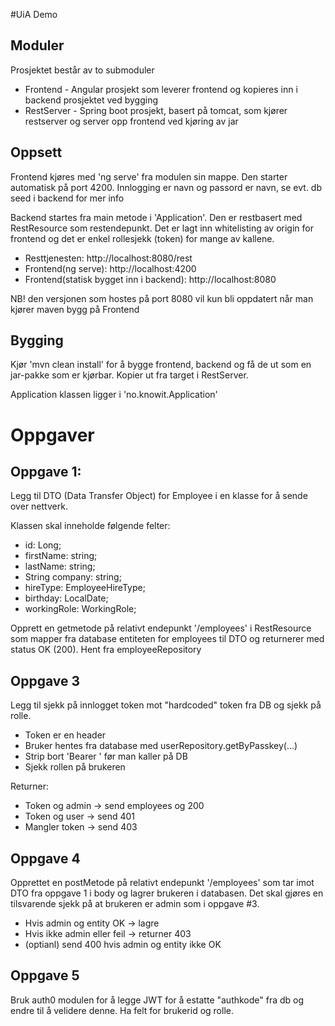 #UiA Demo

## Moduler
Prosjektet består av to submoduler
- Frontend - Angular prosjekt som leverer frontend og kopieres inn i backend prosjektet ved bygging
- RestServer - Spring boot prosjekt, basert på tomcat, som kjører restserver og server opp frontend ved kjøring av jar

## Oppsett
Frontend kjøres med 'ng serve' fra modulen sin mappe. Den starter automatisk på port 4200. Innlogging er navn og passord er navn, se evt. db seed i backend for mer info

Backend startes fra main metode i 'Application'. Den er restbasert med RestResource som restendepunkt. Det er lagt inn whitelisting av origin for frontend og det er enkel rollesjekk (token) for mange av kallene.

- Resttjenesten: http://localhost:8080/rest
- Frontend(ng serve): http://localhost:4200
- Frontend(statisk bygget inn i backend): http://localhost:8080

NB! den versjonen som hostes på port 8080 vil kun bli oppdatert når man kjører maven bygg på Frontend

## Bygging
Kjør 'mvn clean install' for å bygge frontend, backend og få de ut som en jar-pakke som er kjørbar. Kopier ut fra target i RestServer. 

Application klassen ligger i 'no.knowit.Application'

# Oppgaver

## Oppgave 1:
Legg til DTO (Data Transfer Object) for Employee i en klasse for å sende over nettverk.

Klassen skal inneholde følgende felter:
- id: Long;
- firstName: string;
- lastName: string;
- String company: string;
- hireType: EmployeeHireType;
- birthday: LocalDate;
- workingRole: WorkingRole;

Opprett en getmetode på relativt endepunkt '/employees' i RestResource som mapper fra database entiteten for employees til 
DTO og returnerer med status OK (200). Hent fra employeeRepository


## Oppgave 3
Legg til sjekk på innlogget token mot "hardcoded" token fra DB og sjekk på rolle. 
- Token er en header
- Bruker hentes fra database med userRepository.getByPasskey(...)
- Strip bort 'Bearer ' før man kaller på DB
- Sjekk rollen på brukeren

Returner:
- Token og admin -> send employees og 200
- Token og user -> send 401
- Mangler token -> send 403

## Oppgave 4
Opprettet en postMetode på relativt endepunkt '/employees' som tar imot DTO fra oppgave 1 i body og lagrer brukeren i databasen. 
Det skal gjøres en tilsvarende sjekk på at brukeren er admin som i oppgave #3. 

- Hvis admin og entity OK -> lagre
- Hvis ikke admin eller feil -> returner 403
- (optianl) send 400 hvis admin og entity ikke OK

## Oppgave 5
Bruk auth0 modulen for å legge JWT for å estatte "authkode" fra db og endre til å velidere denne. Ha felt for brukerid og rolle.


